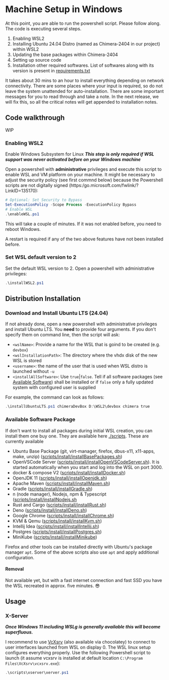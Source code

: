 # Machine Setup in Windows

At this point, you are able to run the powershell script. Please follow along. The code is executing several steps.

1. Enabling WSL2
2. Installing Ubuntu 24.04 Distro (named as Chimera-2404 in our project) within WSL2
3. Updating the base packages within Chimera-2404
4. Setting up source code
5. Installation other required softwares. List of softwares along with its version is present in [requirements.txt](requirements.txt)

It takes about 30 mins to an hour to install everything depending on network connectivity. There are some places where your input is required, so do not leave the system unattended for auto-installation. There are some important messages for you to read through and take a note. In the next release, we will fix this, so all the critical notes will get appended to installation notes.

## Code walkthrough

WIP

### Enabling WSL2

Enable Windows Subsystem for Linux
***This step is only required if WSL support was never activated before on your Windows machine***

Open a powershell with **administrative** privileges and execute this script to enable WSL and VM platform on your machine.
It might be necessary to adjust the security policy (see first commnd below) because the Powershell scripts are not digitally signed (https:/go.microsoft.com/fwlink/?LinkID=135170):

```powershell
# Optional: Set Security to Bypass
Set-ExecutionPolicy -Scope Process -ExecutionPolicy Bypass
# Enable WSL
.\enableWSL.ps1
```

This will take a couple of minutes. If it was not enabled before, you need to reboot Windows.

A restart is required if any of the two above features have not been installed before.

### Set WSL default version to 2

Set the default WSL version to 2. Open a powershell with administrative privileges:

```powershell
.\installWSL2.ps1
```

## Distribution Installation

### Download and Install Ubuntu LTS (24.04)

If not already done, open a new powershell with administrative privileges and install Ubuntu LTS. You **need** to provide four arguments. If you don't specify them on command line, then the script will ask:

- `<wslName>`: Provide a name for the WSL that is goind to be created (e.g. `devbox`)
- `<wslInstallationPath>`: The directory where the vhdx disk of the new WSL is stored
- `<username>`: the name of the user that is used when WSL distro is launched without `-u`
- `<installAllSoftware>`: Use `true`|`false`. Tell if all software packages (see [Available Software](#Available-Software)) shall be installed or if `false` only a fully updated system with configured user is supplied

For example, the command can look as follows:

```powershell
.\installUbuntuLTS.ps1 chimeraDevBox D:\WSL2\devbox chimera true
```

### Available Software Package

If don't want to install all packages during initial WSL creation, you can install them one buy one. They are available here [./scripts](./scripts). These are currently available

- Ubuntu Base Package (git, virt-manager, firefox, dbus-x11, x11-apps, make, unzip) ([scripts/install/installBasePackages.sh](./scripts/install/installBasePackages.sh))
- OpenVSCode Server ([scripts/install/installOpenVSCodeServer.sh](./scripts/install/installOpenVSCodeServer.sh)). It is started automatically when you start and log into the WSL on port 3000.
- docker & compose V2 ([scripts/install/installDocker.sh](./scripts/install/installDocker.sh))
- OpenJDK 11 ([scripts/install/installOpenjdk.sh](scripts/install/installOpenjdk.sh))
- Apache Maven ([scripts/install/installMaven.sh](./scripts/install/installMaven.sh))
- Gradle ([scripts/install/installGradle.sh](./scripts/install/installGradle.sh))
- n (node manager), Nodejs, npm & Typescript ([scripts/install/installNodejs.sh](./scripts/install/installNodejs.sh)
- Rust and Cargo ([scripts/install/installRust.sh](./scripts/install/installRust.sh))
- Deno ([scripts/install/installDeno.sh](./scripts/install/installDeno.sh))
- Google Chrome ([scripts/install/installChrome.sh](./scripts/install/installChrome.sh))
- KVM & Qemu ([scripts/install/installKvm.sh](./scripts/install/installKvm.sh))
- Intellij Idea ([scripts/install/installIntellij.sh](./scripts/install/installIntellij.sh))
- Postgres ([scripts/install/installPostgres.sh](./scripts/install/installPostgres.sh))
- MiniKube ([scripts/install/installMinikube](./scripts/install/installMinikube))

Firefox and other tools can be installed directly with Ubuntu's package manager `apt`. Some of the above scripts also use `apt` and apply additional configuration.

#### Removal

Not available yet, but with a fast internet connection and fast SSD you have the WSL recreated in approx. five minutes. :sunglasses:

## Usage

### X-Server

***Once Windows 11 including WSLg is generally available this will become superfluous.***

I recommend to use [VcXsrv](https://sourceforge.net/projects/vcxsrv/) (also available via chocolatey) to connect to user interfaces launched from WSL on display 0. The WSL linux setup configures everything properly. Use the following Powershell script to launch (it assume vcxsrv is installed at default location `C:\Program Files\VcXsrv\vcxsrv.exe`):

```powershell
.\scripts\xserver\xerver.ps1
```
